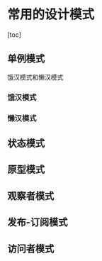 # 常用的设计模式



[toc]

## 单例模式

饿汉模式和懒汉模式

### 饿汉模式



### 懒汉模式





## 状态模式



## 原型模式



## 观察者模式



## 发布-订阅模式



## 访问者模式